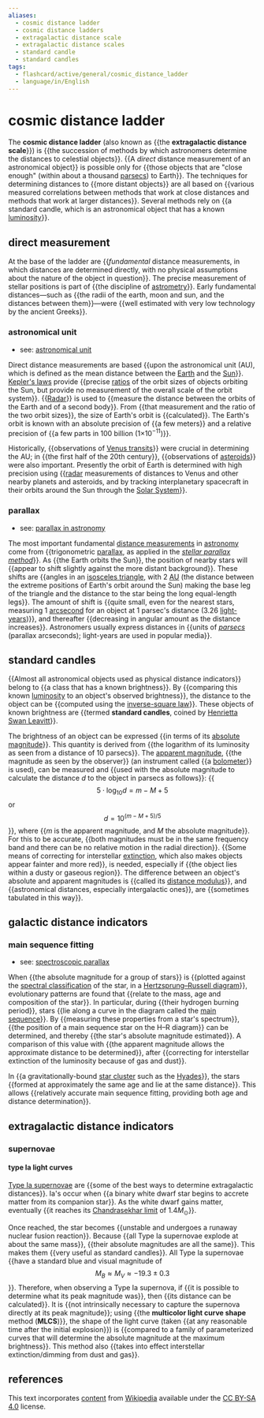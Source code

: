 ```yaml
---
aliases:
  - cosmic distance ladder
  - cosmic distance ladders
  - extragalactic distance scale
  - extragalactic distance scales
  - standard candle
  - standard candles
tags:
  - flashcard/active/general/cosmic_distance_ladder
  - language/in/English
---
```


# cosmic distance ladder

The __cosmic distance ladder__ (also known as {{the __extragalactic distance scale__}}) is {{the succession of methods by which astronomers determine the distances to celestial objects}}. {{A _direct_ distance measurement of an astronomical object}} is possible only for {{those objects that are "close enough" (within about a thousand [parsecs](parsec.md)) to Earth}}. The techniques for determining distances to {{more distant objects}} are all based on {{various measured correlations between methods that work at close distances and methods that work at larger distances}}. Several methods rely on {{a standard candle, which is an astronomical object that has a known [luminosity](luminosity.md)}}. <!--SR:!2025-09-09,310,330!2024-12-19,88,270!2025-08-15,289,330!2025-01-25,125,290!2025-03-02,156,310!2025-01-11,95,250!2025-02-18,145,290-->

## direct measurement

At the base of the ladder are {{_fundamental_ distance measurements, in which distances are determined directly, with no physical assumptions about the nature of the object in question}}. The precise measurement of stellar positions is part of {{the discipline of [astrometry](astrometry.md)}}. Early fundamental distances—such as {{the radii of the earth, moon and sun, and the distances between them}}—were {{well estimated with very low technology by the ancient Greeks}}. <!--SR:!2025-09-03,303,330!2025-08-04,283,330!2025-04-26,189,310!2025-05-02,199,310-->

### astronomical unit

- see: [astronomical unit](astronomical%20unit.md)

Direct distance measurements are based {{upon the astronomical unit (AU), which is defined as the mean distance between the [Earth](Earth.md) and the [Sun](Sun.md)}}. [Kepler's laws](Kepler's%20laws%20of%20planetary%20motion.md) provide {{precise [ratios](ratio.md) of the orbit sizes of objects orbiting the Sun, but provide no measurement of the overall scale of the orbit system}}. {{[Radar](radar.md)}} is used to {{measure the distance between the orbits of the Earth and of a second body}}. From {{that measurement and the ratio of the two orbit sizes}}, the size of Earth's orbit is {{calculated}}. The Earth's orbit is known with an absolute precision of {{a few meters}} and a relative precision of {{a few parts in 100 billion (1×10<sup>−11</sup>)}}. <!--SR:!2025-06-12,219,310!2025-03-05,148,290!2025-07-19,267,330!2024-11-21,72,270!2025-02-24,137,290!2025-01-27,131,310!2025-07-03,255,330!2025-02-04,125,290-->

Historically, {{observations of [Venus transits](Transit%20of%20Venus.md#scientific%20interest%20in%20transits)}} were crucial in determining the AU; in {{the first half of the 20th century}}, {{observations of [asteroids](asteroid.md)}} were also important. Presently the orbit of Earth is determined with high precision using {{[radar](radar.md) measurements of distances to Venus and other nearby planets and asteroids, and by tracking interplanetary spacecraft in their orbits around the Sun through the [Solar System](Solar%20System.md)}}. <!--SR:!2025-04-12,184,310!2025-01-17,124,290!2025-02-18,144,310!2025-06-04,223,290-->

### parallax

- see: [parallax in astronomy](parallax%20in%20astronomy.md)

The most important fundamental [distance measurements](length%20measurement.md) in [astronomy](astronomy.md) come from {{trigonometric [parallax](parallax.md), as applied in the _[stellar parallax method](stellar%20parallax.md#method)_}}. As {{the Earth orbits the Sun}}, the position of nearby stars will {{appear to shift slightly against the more distant background}}. These shifts are {{angles in an [isosceles triangle](isosceles%20triangle.md), with 2 [AU](astronomical%20unit.md) (the distance between the extreme positions of Earth's orbit around the Sun) making the base leg of the triangle and the distance to the star being the long equal-length legs}}. The amount of shift is {{quite small, even for the nearest stars, measuring 1 [arcsecond](minute%20and%20second%20of%20arc.md) for an object at 1 parsec's distance (3.26 [light-years](light-year.md))}}, and thereafter {{decreasing in angular amount as the distance increases}}. Astronomers usually express distances in {{units of _[parsecs](parsec.md)_ (parallax arcseconds); light-years are used in popular media}}. <!--SR:!2025-03-25,173,310!2025-08-25,296,330!2025-06-09,236,330!2025-05-22,219,330!2025-04-02,169,310!2025-02-11,126,290!2025-06-30,253,330-->

## standard candles

{{Almost all astronomical objects used as physical distance indicators}} belong to {{a class that has a known brightness}}. By {{comparing this known [luminosity](luminosity.md) to an object's observed brightness}}, the distance to the object can be {{computed using the [inverse-square law](inverse-square%20law.md)}}. These objects of known brightness are {{termed __standard candles__, coined by [Henrietta Swan Leavitt](Henrietta%20Swan%20Leavitt.md)}}. <!--SR:!2025-04-16,188,310!2025-02-28,143,290!2025-01-06,112,290!2025-08-09,286,330!2024-11-26,82,290-->

The brightness of an object can be expressed {{in terms of its [absolute magnitude](absolute%20magnitude.md)}}. This quantity is derived from {{the logarithm of its luminosity as seen from a distance of 10 parsecs}}. The [apparent magnitude](apparent%20magnitude.md), {{the magnitude as seen by the observer}} (an instrument called {{a [bolometer](bolometer.md)}} is used), can be measured and {{used with the absolute magnitude to calculate the distance _d_ to the object in parsecs as follows}}: {{$$5 \cdot \log_{10} d = m − M + 5$$ or $$d = 10^{(m − M + 5) / 5}$$}}, where {{_m_ is the apparent magnitude, and _M_ the absolute magnitude}}. For this to be accurate, {{both magnitudes must be in the same frequency band and there can be no relative motion in the radial direction}}. {{Some means of correcting for interstellar [extinction](extinction%20(astronomy).md), which also makes objects appear fainter and more red}}, is needed, especially if {{the object lies within a dusty or gaseous region}}. The difference between an object's absolute and apparent magnitudes is {{called its [distance modulus](distance%20modulus.md)}}, and {{astronomical distances, especially intergalactic ones}}, are {{sometimes tabulated in this way}}. <!--SR:!2024-12-07,82,270!2025-02-22,137,290!2025-04-30,191,310!2025-04-30,191,310!2025-01-30,130,290!2025-03-12,163,310!2025-09-11,310,330!2025-03-01,129,270!2025-02-19,148,310!2024-11-08,67,270!2025-08-05,283,330!2024-12-09,83,270!2024-12-16,85,270-->

## galactic distance indicators

### main sequence fitting

- see: [spectroscopic parallax](spectroscopic%20parallax.md)

When {{the absolute magnitude for a group of stars}} is {{plotted against the [spectral classification](stellar%20classification.md) of the star, in a [Hertzsprung–Russell diagram](Hertzsprung–Russell%20diagram.md)}}, evolutionary patterns are found that {{relate to the mass, age and composition of the star}}. In particular, during {{their hydrogen burning period}}, stars {{lie along a curve in the diagram called the [main sequence](main%20sequence.md)}}. By {{measuring these properties from a star's spectrum}}, {{the position of a main sequence star on the H–R diagram}} can be determined, and thereby {{the star's absolute magnitude estimated}}. A comparison of this value with {{the apparent magnitude allows the approximate distance to be determined}}, after {{correcting for interstellar extinction of the luminosity because of gas and dust}}. <!--SR:!2024-11-19,81,335!2025-04-07,171,315!2024-11-15,77,335!2025-02-19,134,315!2025-03-09,150,315!2024-11-08,72,335!2025-03-30,162,315!2025-06-11,234,335!2025-01-19,119,315!2025-07-03,255,335-->

In {{a gravitationally-bound [star cluster](star%20cluster.md) such as the [Hyades](hyades%20(star%20cluster).md)}}, the stars {{formed at approximately the same age and lie at the same distance}}. This allows {{relatively accurate main sequence fitting, providing both age and distance determination}}. <!--SR:!2024-11-10,73,335!2025-04-23,181,315!2025-01-07,103,295-->

## extragalactic distance indicators

### supernovae

#### type Ia light curves

[Type Ia supernovae](Type%20Ia%20supernova.md) are {{some of the best ways to determine extragalactic distances}}. Ia's occur when {{a binary white dwarf star begins to accrete matter from its companion star}}. As the white dwarf gains matter, eventually {{it reaches its [Chandrasekhar limit](Chandrasekhar%20limit.md) of $1.4M_{\odot }$}}. <!--SR:!2025-06-26,249,335!2025-02-05,134,315!2024-11-09,72,335-->

Once reached, the star becomes {{unstable and undergoes a runaway nuclear fusion reaction}}. Because {{all Type Ia supernovae explode at about the same mass}}, {{their absolute magnitudes are all the same}}. This makes them {{very useful as standard candles}}. All Type Ia supernovae {{have a standard blue and visual magnitude of $$M_{B}\approx M_{V}\approx -19.3\pm 0.3$$}}. Therefore, when observing a Type Ia supernova, if {{it is possible to determine what its peak magnitude was}}, then {{its distance can be calculated}}. It is {{not intrinsically necessary to capture the supernova directly at its peak magnitude}}; using {{the __multicolor light curve shape__ method (__MLCS__)}}, the shape of the light curve (taken {{at any reasonable time after the initial explosion}}) is {{compared to a family of parameterized curves that will determine the absolute magnitude at the maximum brightness}}. This method also {{takes into effect interstellar extinction/dimming from dust and gas}}. <!--SR:!2025-02-12,133,315!2025-05-28,223,335!2025-02-26,141,315!2025-07-13,260,335!2025-01-06,110,315!2025-04-17,191,335!2025-09-06,309,355!2024-11-15,77,335!2025-01-30,114,295!2025-04-24,198,335!2024-12-22,90,295!2025-03-03,146,315-->

## references

This text incorporates [content](https://en.wikipedia.org/wiki/cosmic_distance_ladder) from [Wikipedia](Wikipedia.md) available under the [CC BY-SA 4.0](https://creativecommons.org/licenses/by-sa/4.0/) license.
